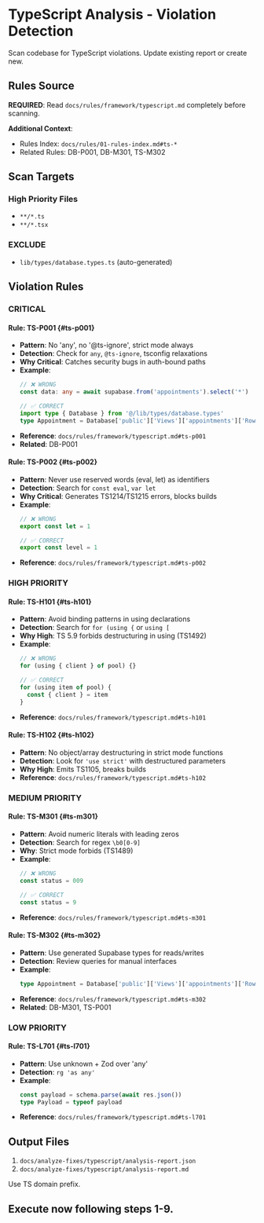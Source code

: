 # TypeScript Analysis - Violation Detection

Scan codebase for TypeScript violations. Update existing report or create new.

## Rules Source

**REQUIRED**: Read `docs/rules/framework/typescript.md` completely before scanning.

**Additional Context**:
- Rules Index: `docs/rules/01-rules-index.md#ts-*`
- Related Rules: DB-P001, DB-M301, TS-M302

## Scan Targets

### High Priority Files
- `**/*.ts`
- `**/*.tsx`

### EXCLUDE
- `lib/types/database.types.ts` (auto-generated)

## Violation Rules

### CRITICAL

#### Rule: TS-P001 {#ts-p001}
- **Pattern**: No 'any', no '@ts-ignore', strict mode always
- **Detection**: Check for `any`, `@ts-ignore`, tsconfig relaxations
- **Why Critical**: Catches security bugs in auth-bound paths
- **Example**:
  ```ts
  // ❌ WRONG
  const data: any = await supabase.from('appointments').select('*')

  // ✅ CORRECT
  import type { Database } from '@/lib/types/database.types'
  type Appointment = Database['public']['Views']['appointments']['Row']
  ```
- **Reference**: `docs/rules/framework/typescript.md#ts-p001`
- **Related**: DB-P001

#### Rule: TS-P002 {#ts-p002}
- **Pattern**: Never use reserved words (eval, let) as identifiers
- **Detection**: Search for `const eval`, `var let`
- **Why Critical**: Generates TS1214/TS1215 errors, blocks builds
- **Example**:
  ```ts
  // ❌ WRONG
  export const let = 1

  // ✅ CORRECT
  export const level = 1
  ```
- **Reference**: `docs/rules/framework/typescript.md#ts-p002`

### HIGH PRIORITY

#### Rule: TS-H101 {#ts-h101}
- **Pattern**: Avoid binding patterns in using declarations
- **Detection**: Search for `for (using {` or `using [`
- **Why High**: TS 5.9 forbids destructuring in using (TS1492)
- **Example**:
  ```ts
  // ❌ WRONG
  for (using { client } of pool) {}

  // ✅ CORRECT
  for (using item of pool) {
    const { client } = item
  }
  ```
- **Reference**: `docs/rules/framework/typescript.md#ts-h101`

#### Rule: TS-H102 {#ts-h102}
- **Pattern**: No object/array destructuring in strict mode functions
- **Detection**: Look for `'use strict'` with destructured parameters
- **Why High**: Emits TS1105, breaks builds
- **Reference**: `docs/rules/framework/typescript.md#ts-h102`

### MEDIUM PRIORITY

#### Rule: TS-M301 {#ts-m301}
- **Pattern**: Avoid numeric literals with leading zeros
- **Detection**: Search for regex `\b0[0-9]`
- **Why**: Strict mode forbids (TS1489)
- **Example**:
  ```ts
  // ❌ WRONG
  const status = 009

  // ✅ CORRECT
  const status = 9
  ```
- **Reference**: `docs/rules/framework/typescript.md#ts-m301`

#### Rule: TS-M302 {#ts-m302}
- **Pattern**: Use generated Supabase types for reads/writes
- **Detection**: Review queries for manual interfaces
- **Example**:
  ```ts
  type Appointment = Database['public']['Views']['appointments']['Row']
  ```
- **Reference**: `docs/rules/framework/typescript.md#ts-m302`
- **Related**: DB-M301, TS-P001

### LOW PRIORITY

#### Rule: TS-L701 {#ts-l701}
- **Pattern**: Use unknown + Zod over 'any'
- **Detection**: `rg 'as any'`
- **Example**:
  ```ts
  const payload = schema.parse(await res.json())
  type Payload = typeof payload
  ```
- **Reference**: `docs/rules/framework/typescript.md#ts-l701`

## Output Files

1. `docs/analyze-fixes/typescript/analysis-report.json`
2. `docs/analyze-fixes/typescript/analysis-report.md`

Use TS domain prefix.

## Execute now following steps 1-9.
